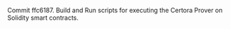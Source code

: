 Commit ffc6187.                    Build and Run scripts for executing the Certora Prover on Solidity smart contracts.